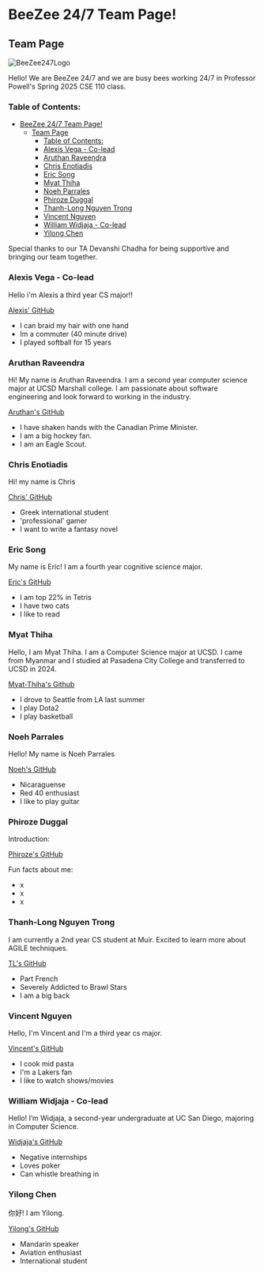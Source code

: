 # BeeZee 24/7 Team Page!

## Team Page

![BeeZee247Logo]()

Hello! We are BeeZee 24/7 and we are busy bees working 24/7 in Professor Powell's Spring 2025 CSE 110 class.

### Table of Contents:

- [BeeZee 24/7 Team Page!](#beezee-247-team-page)
	- [Team Page](#team-page)
		- [Table of Contents:](#table-of-contents)
		- [Alexis Vega - Co-lead](#alexis-vega---co-lead)
		- [Aruthan Raveendra](#aruthan-raveendra)
		- [Chris Enotiadis](#chris-enotiadis)
		- [Eric Song](#eric-song)
		- [Myat Thiha](#myat-thiha)
		- [Noeh Parrales](#noeh-parrales)
		- [Phiroze Duggal](#phiroze-duggal)
		- [Thanh-Long Nguyen Trong](#thanh-long-nguyen-trong)
		- [Vincent Nguyen](#vincent-nguyen)
		- [William Widjaja - Co-lead](#william-widjaja---co-lead)
		- [Yilong Chen](#yilong-chen)

Special thanks to our TA Devanshi Chadha for being supportive and bringing our team together.

### Alexis Vega - Co-lead

Hello i'm Alexis a third year CS major!!

[Alexis' GitHub](https://github.com/alexisvvega)

- I can braid my hair with one hand
- Im a commuter (40 minute drive)
- I played softball for 15 years

### Aruthan Raveendra

Hi! My name is Aruthan Raveendra. I am a second year computer science major at UCSD Marshall college. I am passionate about software engineering and look forward to working in the industry.

[Aruthan's GitHub](https://github.com/aruthanr)

- I have shaken hands with the Canadian Prime Minister.
- I am a big hockey fan.
- I am an Eagle Scout.

### Chris Enotiadis

Hi! my name is Chris

[Chris' GitHub](https://github.com/Bisbouras)

- Greek international student
- 'professional' gamer
- I want to write a fantasy novel

### Eric Song

My name is Eric! I am a fourth year cognitive science major.

[Eric's GitHub](https://github.com/e7song)

- I am top 22% in Tetris
- I have two cats
- I like to read

### Myat Thiha

Hello, I am Myat Thiha. I am a Computer Science major at UCSD. I came from Myanmar and I studied at Pasadena City College and transferred to UCSD in 2024.

[Myat-Thiha's Github](https://github.com/Myat-Thiha)

- I drove to Seattle from LA last summer
- I play Dota2
- I play basketball

### Noeh Parrales

Hello! My name is Noeh Parrales

[Noeh's GitHub](https://github.com/noehparrales1)

- Nicaraguense
- Red 40 enthusiast
- I like to play guitar

### Phiroze Duggal

Introduction:

[Phiroze's GitHub]()

Fun facts about me:

- x
- x
- x

### Thanh-Long Nguyen Trong

I am currently a 2nd year CS student at Muir. Excited to learn more about AGILE techniques.

[TL's GitHub](https://github.com/thanhlongnt)

- Part French
- Severely Addicted to Brawl Stars
- I am a big back

### Vincent Nguyen

Hello, I'm Vincent and I'm a third year cs major.

[Vincent's GitHub](https://github.com/vincentnguyen1090)

- I cook mid pasta
- I'm a Lakers fan
- I like to watch shows/movies

### William Widjaja - Co-lead

Hello! I’m Widjaja, a second-year undergraduate at UC San Diego, majoring in Computer Science.

[Widjaja's GitHub](https://github.com/wwidjaja0/)

- Negative internships
- Loves poker
- Can whistle breathing in

### Yilong Chen

你好! I am Yilong.

[Yilong's GitHub](https://github.com/Oshima-Hina)

- Mandarin speaker
- Aviation enthusiast
- International student
